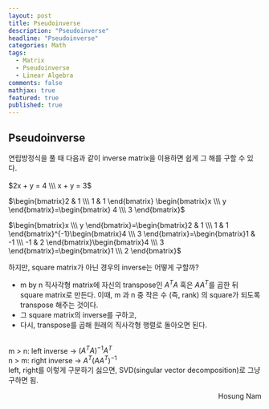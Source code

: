 ```yaml
---
layout: post
title: Pseudoinverse
description: "Pseudoinverse"
headline: "Pseudoinverse"
categories: Math
tags: 
  - Matrix
  - Pseudoinverse
  - Linear Algebra
comments: false
mathjax: true
featured: true
published: true
---
```


## Pseudoinverse

연립방정식을 풀 때 다음과 같이 inverse matrix을 이용하면 쉽게 그 해를 구할 수 있다.<br><br>
$2x  +  y =  4 \\\
x  +  y = 3$

$\begin{bmatrix}2 & 1 \\\ 1 & 1 \end{bmatrix} \begin{bmatrix}x \\\ y \end{bmatrix}=\begin{bmatrix} 4 \\\ 3 \end{bmatrix}$

$\begin{bmatrix}x \\\ y \end{bmatrix}=\begin{bmatrix}2 & 1 \\\ 1 & 1 \end{bmatrix}^{-1}\begin{bmatrix}4 \\\ 3 \end{bmatrix}=\begin{bmatrix}1 & -1 \\\ -1 & 2 \end{bmatrix}\begin{bmatrix}4 \\\ 3 \end{bmatrix}=\begin{bmatrix}1 \\\ 2 \end{bmatrix}$

하지만, square matrix가 아닌 경우의 inverse는 어떻게 구할까?

- m by n 직사각형 matrix에 자신의 transpose인 $A^{T}A$ 혹은  $AA^{T}$를 곱한 뒤 square matrix로 만든다. 이때, m 과 n 중 작은 수 (즉, rank) 의 square가 되도록 transpose 해주는 것이다.
-  그 square matrix의 inverse를 구하고,
- 다시, transpose를 곱해 원래의 직사각형 행렬로 돌아오면 된다.<br><br>

m > n: left inverse -> $(A^{T}A)^{-1}A^{T}$  
n > m: right inverse -> $A^{T}(AA^{T})^{-1}$  
left, right를 이렇게 구분하기 싫으면, SVD(singular vector decomposition)로 그냥 구하면 됨.  

<p align="right"> Hosung Nam <p>